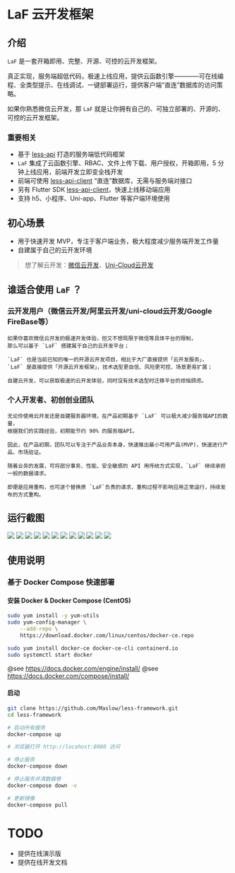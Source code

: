 # LaF 云开发框架

## 介绍

`LaF` 是一套开箱即用、完整、开源、可控的云开发框架。

真正实现，服务端超低代码，极速上线应用，提供云函数引擎————可在线编程、全类型提示、在线调试、一键部署运行，提供客户端“直连”数据库的访问策略。

如果你熟悉微信云开发，那 `LaF` 就是让你拥有自己的、可独立部署的、开源的、可控的云开发框架。

### 重要相关

  - 基于 [less-api](https://github.com/Maslow/less-api) 打造的服务端低代码框架
  - `LaF` 集成了云函数引擎、RBAC、文件上传下载、用户授权，开箱即用，5 分钟上线应用，前端开发立即变全栈开发
  - 前端可使用 [less-api-client](https://github.com/Maslow/less-api-client-js) “直连”数据库，无需与服务端对接口
  - 另有 Flutter SDK [less-api-client](https://github.com/Maslow/less-api-client-dart)，快速上线移动端应用
  - 支持 h5、小程序、Uni-app、Flutter 等客户端环境使用

## 初心场景

- 用于快速开发 MVP，专注于客户端业务，极大程度减少服务端开发工作量
- 自建属于自己的云开发环境

> 想了解云开发：[微信云开发](https://developers.weixin.qq.com/miniprogram/dev/wxcloud/basis/getting-started.html)、[Uni-Cloud云开发](https://uniapp.dcloud.net.cn/uniCloud/README)


## 谁适合使用 `LaF` ？

### 云开发用户（微信云开发/阿里云开发/uni-cloud云开发/Google FireBase等）

    如果你喜欢微信云开发的极速开发体验，但又不想局限于微信等具体平台的限制，
    那么可以基于 `LaF` 搭建属于自己的云开发平台；

    `LaF` 也是当前已知的唯一的开源云开发项目，相比于大厂直接提供「云开发服务」，
    `LaF` 是直接提供「开源云开发框架」，技术选型更自信、风险更可控、场景更易扩展；

    自建云开发，可以获取极速的云开发体验，同时没有技术选型时迁移平台的烦恼顾虑。


### 个人开发者、初创创业团队

    无论你使用云开发还是自建服务器环境，在产品初期基于 `LaF` 可以极大减少服务端API的数量，
    根据我们的实践经验，初期能节约 90% 的服务端API。

    因此，在产品初期，团队可以专注于产品业务本身，快速推出最小可用产品(MVP)，快速进行产品、市场验证。

    随着业务的发展，可将部分事务、性能、安全敏感的 API 用传统方式实现，`LaF` 继续承担一般的数据请求。

    即便是应用重构，也可逐个替换原 `LaF`负责的请求，重构过程不影响应用正常运行，持续发布的方式重构。


## 运行截图

![](https://s3.bmp.ovh/imgs/2021/08/c93516996b7e4d70.png)
![](https://s3.bmp.ovh/imgs/2021/08/fd8e63c2dcb57859.png)
![](https://s3.bmp.ovh/imgs/2021/08/76814bb1f306a9bd.png)
![](https://s3.bmp.ovh/imgs/2021/08/3de1eba8e3996177.png)
![](https://s3.bmp.ovh/imgs/2021/08/dbd180ca0118f2d8.png)
![](https://s3.bmp.ovh/imgs/2021/08/ac3b3730f929cd32.png)
![](https://s3.bmp.ovh/imgs/2021/08/2edfa0f64da290f3.png)
![](https://s3.bmp.ovh/imgs/2021/08/3f42df664f374f0d.png)
![](https://s3.bmp.ovh/imgs/2021/08/34be691191a6ff42.png)
![](https://s3.bmp.ovh/imgs/2021/08/8cba6afa35769000.png)
![](https://s3.bmp.ovh/imgs/2021/08/8db31036f2fb17f1.png)
![](https://s3.bmp.ovh/imgs/2021/08/e5ed0732680f6ed1.png)

## 使用说明

### 基于 Docker Compose 快速部署

#### 安装 Docker & Docker Compose (CentOS)

```sh
sudo yum install -y yum-utils
sudo yum-config-manager \
    --add-repo \
    https://download.docker.com/linux/centos/docker-ce.repo

sudo yum install docker-ce docker-ce-cli containerd.io
sudo systemctl start docker

```

@see https://docs.docker.com/engine/install/
@see https://docs.docker.com/compose/install/

#### 启动

```sh
git clone https://github.com/Maslow/less-framework.git
cd less-framework

# 启动所有服务
docker-compose up

# 浏览器打开 http://locahost:8080 访问

# 停止服务
docker-compose down

# 停止服务并清数据卷
docker-compose down -v

# 更新镜像
docker-compose pull

```

# TODO

- 提供在线演示版
- 提供在线开发文档